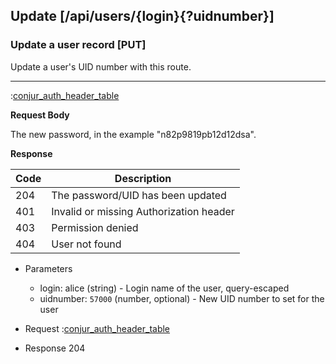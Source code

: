 ## Update [/api/users/{login}{?uidnumber}]

### Update a user record [PUT]

Update a user's UID number with this route.

---

:[conjur_auth_header_table](partials/conjur_auth_header_table.md)

**Request Body**

The new password, in the example "n82p9819pb12d12dsa".

**Response**

|Code|Description|
|----|-----------|
|204|The password/UID has been updated|
|401|Invalid or missing Authorization header|
|403|Permission denied|
|404|User not found|

+ Parameters
    + login: alice (string) - Login name of the user, query-escaped
    + uidnumber: `57000` (number, optional) - New UID number to set for the user

+ Request
    :[conjur_auth_header_table](partials/conjur_auth_header_code.md)

+ Response 204
